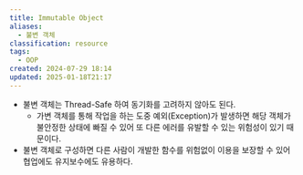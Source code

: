 ```yaml
---
title: Immutable Object
aliases:
  - 불변 객체
classification: resource
tags:
  - OOP
created: 2024-07-29 18:14
updated: 2025-01-18T21:17
---
```

- 불변 객체는 Thread-Safe 하여 동기화를 고려하지 않아도 된다.
	- 가변 객체를 통해 작업을 하는 도중 예외(Exception)가 발생하면 해당 객체가 불안정한 상태에 빠질 수 있어 또 다른 에러를 유발할 수 있는 위험성이 있기 때문이다.
- 불변 객체로 구성하면 다른 사람이 개발한 함수를 위험없이 이용을 보장할 수 있어 협업에도 유지보수에도 유용하다.
